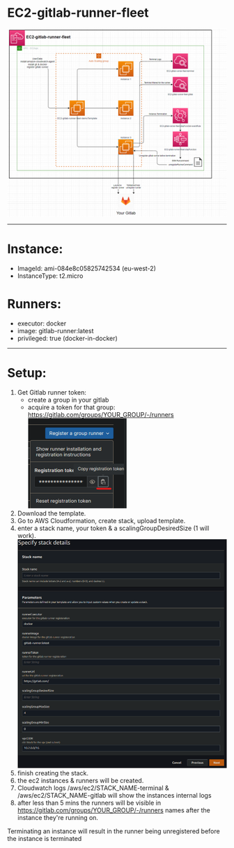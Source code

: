 # EC2-gitlab-runner-fleet
![](images/diagram.png)


---

# Instance:
 - ImageId: ami-084e8c05825742534 (eu-west-2)
 - InstanceType: t2.micro

# Runners:
 - executor: docker
 - image: gitlab-runner:latest
 - privileged: true (docker-in-docker)

---

# Setup:
1. Get Gitlab runner token:
   - create a group in your gitlab
   - acquire a token for that group: https://gitlab.com/groups/YOUR_GROUP/-/runners
![](images/gitlab-runner-token.png)
2. Download the template.
3. Go to AWS Cloudformation, create stack, upload template.
4. enter a stack name, your token & a scalingGroupDesiredSize (1 will work).
![](images/AWS-create-stack.png)
5. finish creating the stack.
6. the ec2 instances & runners will be created.
7. Cloudwatch logs /aws/ec2/STACK_NAME-terminal & /aws/ec2/STACK_NAME-gitlab will show the instances internal logs
8. after less than 5 mins the runners will be visible in https://gitlab.com/groups/YOUR_GROUP/-/runners names after the instance they're running on.

Terminating an instance will result in the runner being unregistered before the instance is terminated
